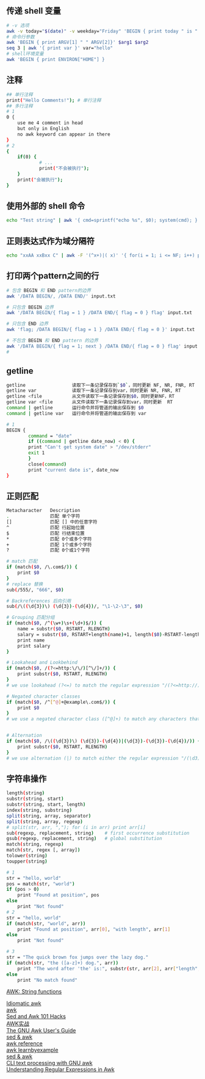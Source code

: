 ## 传递 shell 变量
```bash
# -v 选项
awk -v today="$(date)" -v weekday="Friday" 'BEGIN { print today " is " weekday}'
# 命令行参数
awk 'BEGIN { print ARGV[1] " " ARGV[2]}' $arg1 $arg2
seq 3 | awk '{ print var }' var="hello"
# shell环境变量
awk 'BEGIN { print ENVIRON["HOME"] }
```
## 注释
```bash
## 单行注释
print("Hello Comments!"); # 单行注释
## 多行注释
# 1
0 {
	use me 4 comment in head
	but only in English 
	no awk keyword can appear in there
}
# 2
{
	if(0) {
			# ...
			print("不会被执行");
	}
	print("会被执行");
}
```
## 使用外部的 shell 命令
```bash
echo "Test string" | awk '{ cmd=sprintf("echo %s", $0); system(cmd); }'
```

## 正则表达式作为域分隔符
```bash
echo "xxAA xxBxx C" | awk -F '(^x+)|( x)' '{ for(i = 1; i <= NF; i++) printf "-->%s<--\n", $i }'
```

## 打印两个pattern之间的行
```bash
# 包含 BEGIN 和 END pattern的边界
awk '/DATA BEGIN/, /DATA END/' input.txt

# 只包含 BEGIN 边界
awk '/DATA BEGIN/{ flag = 1 } /DATA END/{ flag = 0 } flag' input.txt

# 只包含 END 边界
awk 'flag; /DATA BEGIN/{ flag = 1 } /DATA END/{ flag = 0 }' input.txt

# 不包含 BEGIN 和 END pattern 的边界
awk '/DATA BEGIN/{ flag = 1; next } /DATA END/{ flag = 0 } flag' input.txt
# 
```
## getline
```bash
getline 				读取下一条记录保存到`$0`，同时更新 NF, NR, FNR, RT
getline var 			读取下一条记录保存到var，同时更新 NR, FNR, RT
getline <file			从文件读取下一条记录保存到$0，同时更新NF，RT
getline var <file 		从文件读取下一条记录保存到var，同时更新  RT
command | getline 		运行命令并将管道的输出保存到 $0
command | getline var	运行命令并将管道的输出保存到 var

# 1
BEGIN {
		command = "date"
		if ((command | getline date_now) < 0) {
		print "Can't get system date" > "/dev/stderr"
		exit 1
		}
		close(command)
		print "current date is", date_now
}
```
## 正则匹配
```bash
Metacharacter	Description
.				匹配 单个字符
[]				匹配 [] 中的任意字符
^				匹配 行起始位置
$				匹配 行结束位置
*				匹配 0个或多个字符
+				匹配 1个或多个字符
?				匹配 0个或1个字符

# match 匹配
if (match($0, /\.com$/)) {
	print $0
}
# replace 替换
sub(/555/, "666", $0)

# Backreferences 后向引用
sub(/\((\d{3})\) (\d{3})-(\d{4})/, "\1-\2-\3", $0)

# Grouping 匹配分组
if (match($0, /^(\w+)\s+(\d+)$/)) {
	name = substr($0, RSTART, RLENGTH)
	salary = substr($0, RSTART+length(name)+1, length($0)-RSTART-length(name))
	print name
	print salary
}

# Lookahead and Lookbehind
if (match($0, /(?<=http:\/\/)[^\/]+/)) {
	print substr($0, RSTART, RLENGTH)
}
# we use lookahead (?<=) to match the regular expression "/(?<=http://)[^/]+/" (which matches any characters that come after "http://" and before the next "/" character) and extract the domain name

# Negated character classes
if (match($0, /^[^@]+@example\.com$/)) {
	print $0
}
# we use a negated character class ([^@]+) to match any characters that are not "@" and extract the username, and then match the literal string "@example.com" to ensure that the address belongs to the specified domain


# Alternation
if (match($0, /\((\d{3})\) (\d{3})-(\d{4})|(\d{3})-(\d{3})-(\d{4})/)) {
	print substr($0, RSTART, RLENGTH)
}
# we use alternation (|) to match either the regular expression "/(\d3)(\d3) (\d{3})-(\d{4})/" (which matches a phone number in the format (XXX) XXX-XXXX) or the regular expression "/(\d{3})-(\d{3})-(\d{4})/" (which matches a phone number in the format XXX-XXX-XXXX)
```
## 字符串操作
```bash
length(string)
substr(string, start)
substr(string, start, length)
index(string, substring)
split(string, array, separator)
split(string, array, regexp)
# split(str, arr, ","); for (i in arr) print arr[i]
sub(regexp, replacement, string)	# first occurrence substitution
gsub(regexp, replacement, string)	# global substitution
match(string, regexp)
match(str, regex [, array])
tolower(string)
toupper(string)

# 1
str = "hello, world"
pos = match(str, "world")
if (pos > 0)
	print "Found at position", pos
else
	print "Not found"
# 2
str = "hello, world"
if (match(str, "world", arr))
	print "Found at position", arr[0], "with length", arr[1]
else
	print "Not found"

# 3
str = "The quick brown fox jumps over the lazy dog."
if (match(str, "the ([a-z]+) dog.", arr))
	print "The word after 'the' is:", substr(str, arr[2], arr["length",1])
else
	print "No match found"
```
[AWK: String functions](https://tecadmin.net/awk-string-functions/)  

[Idiomatic awk](https://backreference.org/2010/02/10/idiomatic-awk/index.html)  
[awk](http://awk.freeshell.org/)  
[Sed and Awk 101 Hacks](https://vds-admin.ru/sed-and-awk-101-hacks)  
[AWK实战](https://book.saubcy.com/AwkInAction/HOWTO.html)  
[The GNU Awk User's Guide](https://ftp.gnu.org/old-gnu/Manuals/gawk-3.1.1/html_node/)  
[sed & awk](https://docstore.mik.ua/orelly/unix/sedawk/index.htm)  
[awk reference](https://www3.physnet.uni-hamburg.de/physnet/Tru64-Unix/HTML/APS32DTE/WKXXXXXX.HTM)  
[awk learnbyexample](https://learnbyexample.github.io/learn_gnuawk/awk-introduction.html)  
[sed & awk](https://doc.lagout.org/operating%20system%20/linux/Sed%20%26%20Awk.pdf)  
[CLI text processing with GNU awk](https://learnbyexample.github.io/learn_gnuawk/cover.html)  
[Understanding Regular Expressions in Awk](https://tecadmin.net/awk-regular-expressions/)  